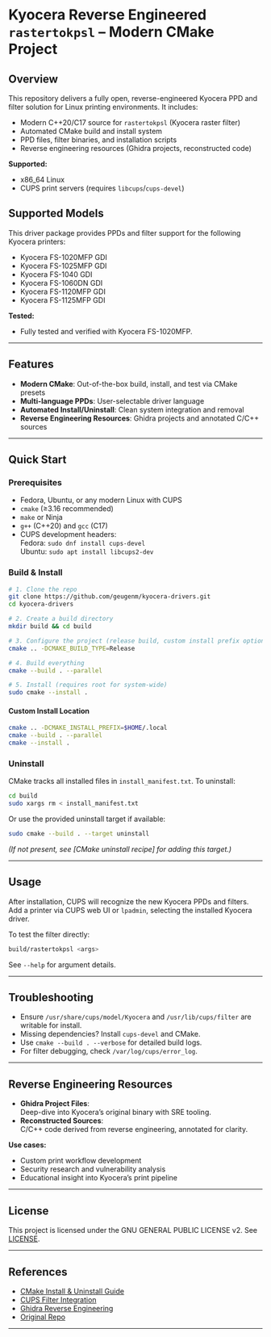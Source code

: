 # Kyocera Reverse Engineered `rastertokpsl` – Modern CMake Project

## Overview

This repository delivers a fully open, reverse-engineered Kyocera PPD and filter solution for Linux printing environments. It includes:

- Modern C++20/C17 source for `rastertokpsl` (Kyocera raster filter)
- Automated CMake build and install system
- PPD files, filter binaries, and installation scripts
- Reverse engineering resources (Ghidra projects, reconstructed code)

**Supported:**

- x86_64 Linux
- CUPS print servers (requires `libcups`/`cups-devel`)

## Supported Models

This driver package provides PPDs and filter support for the following Kyocera printers:

- Kyocera FS-1020MFP GDI
- Kyocera FS-1025MFP GDI
- Kyocera FS-1040 GDI
- Kyocera FS-1060DN GDI
- Kyocera FS-1120MFP GDI
- Kyocera FS-1125MFP GDI

**Tested:**

- Fully tested and verified with Kyocera FS-1020MFP.

---

## Features

- **Modern CMake**: Out-of-the-box build, install, and test via CMake presets
- **Multi-language PPDs**: User-selectable driver language
- **Automated Install/Uninstall**: Clean system integration and removal
- **Reverse Engineering Resources**: Ghidra projects and annotated C/C++ sources

---

## Quick Start

### Prerequisites

- Fedora, Ubuntu, or any modern Linux with CUPS
- `cmake` (≥3.16 recommended)
- `make` or Ninja
- `g++` (C++20) and `gcc` (C17)
- CUPS development headers:  
  Fedora: `sudo dnf install cups-devel`  
  Ubuntu: `sudo apt install libcups2-dev`

### Build & Install

```sh
# 1. Clone the repo
git clone https://github.com/geugenm/kyocera-drivers.git
cd kyocera-drivers

# 2. Create a build directory
mkdir build && cd build

# 3. Configure the project (release build, custom install prefix optional)
cmake .. -DCMAKE_BUILD_TYPE=Release

# 4. Build everything
cmake --build . --parallel

# 5. Install (requires root for system-wide)
sudo cmake --install .
```

#### Custom Install Location

```sh
cmake .. -DCMAKE_INSTALL_PREFIX=$HOME/.local
cmake --build . --parallel
cmake --install .
```

### Uninstall

CMake tracks all installed files in `install_manifest.txt`. To uninstall:

```sh
cd build
sudo xargs rm < install_manifest.txt
```

Or use the provided uninstall target if available:

```sh
sudo cmake --build . --target uninstall
```

_(If not present, see [CMake uninstall recipe] for adding this target.)_

---

## Usage

After installation, CUPS will recognize the new Kyocera PPDs and filters.  
Add a printer via CUPS web UI or `lpadmin`, selecting the installed Kyocera driver.

To test the filter directly:

```sh
build/rastertokpsl <args>
```

See `--help` for argument details.

---

## Troubleshooting

- Ensure `/usr/share/cups/model/Kyocera` and `/usr/lib/cups/filter` are writable for install.
- Missing dependencies? Install `cups-devel` and CMake.
- Use `cmake --build . --verbose` for detailed build logs.
- For filter debugging, check `/var/log/cups/error_log`.

---

## Reverse Engineering Resources

- **Ghidra Project Files**:  
  Deep-dive into Kyocera’s original binary with SRE tooling.
- **Reconstructed Sources**:  
  C/C++ code derived from reverse engineering, annotated for clarity.

**Use cases:**

- Custom print workflow development
- Security research and vulnerability analysis
- Educational insight into Kyocera’s print pipeline

---

## License

This project is licensed under the GNU GENERAL PUBLIC LICENSE v2. See [LICENSE](LICENSE).

---

## References

- [CMake Install & Uninstall Guide](https://cmake.org/cmake/help/latest/guide/tutorial/Installing%20and%20Testing.html)
- [CUPS Filter Integration](https://en.opensuse.org/SDB:Using_Your_Own_Filters_to_Print_with_CUPS)
- [Ghidra Reverse Engineering](https://ghidra-sre.org/)
- [Original Repo](https://github.com/sv99/rastertokpsl-re?tab=readme-ov-file)

---